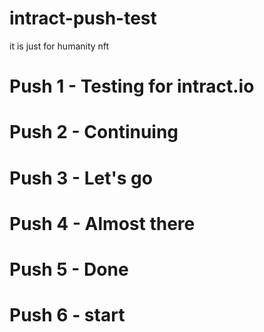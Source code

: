 # intract-push-test
it is just for humanity nft
# Push 1 - Testing for intract.io
# Push 2 - Continuing
# Push 3 - Let's go
# Push 4 - Almost there
# Push 5 - Done
# Push 6 - start

